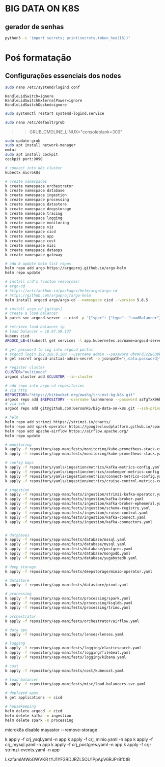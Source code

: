 # BIG DATA ON K8S 
## gerador de senhas
```bash
python3 -c 'import secrets; print(secrets.token_hex(16))'
```
# Poś formatação
## Configurações essenciais dos nodes
```bash
sudo nano /etc/systemd/logind.conf
```
```
HandleLidSwitch=ignore
HandleLidSwitchExternalPower=ignore
HandleLidSwitchDocked=ignore
```
```bash
sudo systemctl restart systemd-logind.service

sudo nano /etc/default/grub
```
>> GRUB_CMDLINE_LINUX="consoleblank=300"
```bash
sudo update-grub
sudo apt install network-manager
nmtui
sudo apt install cockpit
cockpit port:9090
```

```sh
# connect into k8s cluster
kubectx microk8s

# create namespaces
k create namespace orchestrator
k create namespace database
k create namespace ingestion
k create namespace processing
k create namespace datastore
k create namespace deepstorage
k create namespace tracing
k create namespace logging
k create namespace monitoring
k create namespace viz
k create namespace cicd
k create namespace app
k create namespace cost
k create namespace misc
k create namespace dataops
k create namespace gateway

# add & update helm list repos
helm repo add argo https://argoproj.github.io/argo-helm
helm repo update

# install crd's [custom resources]
# argo-cd
# https://artifacthub.io/packages/helm/argo/argo-cd
# https://github.com/argoproj/argo-helm
helm install argocd argo/argo-cd --namespace cicd --version 5.8.5

# install argo-cd [gitops]
# create a load balancer
k patch svc argocd-server -n cicd -p '{"spec": {"type": "LoadBalancer"}}'

# retrieve load balancer ip
# load balancer = 10.97.59.137
kubens cicd
ARGOCD_LB=$(kubectl get services -l app.kubernetes.io/name=argocd-server,app.kubernetes.io/instance=argocd -o jsonpath="{.items[0].status.loadBalancer.ingress[0].ip}")

# get password to log into argocd portal
# argocd login 192.168.0.200 --username admin --password UbV0FdJ2ZNCD8kxU --insecure
k get secret argocd-initial-admin-secret -o jsonpath="{.data.password}" | base64 -d | xargs -t -I {} argocd login $ARGOCD_LB --username admin --password {} --insecure

# register cluster
CLUSTER="multinode"
argocd cluster add $CLUSTER --in-cluster

# add repo into argo-cd repositories
# via http
REPOSITORY="https://bitbucket.org/owshq/trn-mst-bg-k8s.git"
argocd repo add $REPOSITORY --username luanmoreno --password azTgTxX9AbZpr2nxspKQ --port-forward
# via ssh
argocd repo add git@github.com:GersonRS/big-data-on-k8s.git --ssh-private-key-path ~/.ssh/id_ed25519 --insecure-skip-server-verification
```

```sh
# helm
helm repo add strimzi https://strimzi.io/charts/
helm repo add spark-operator https://googlecloudplatform.github.io/spark-on-k8s-operator
helm repo add apache-airflow https://airflow.apache.org/
helm repo update

# monitoring
k apply -f repository/app-manifests/monitoring/kube-prometheus-stack-crds.yaml
k apply -f repository/app-manifests/monitoring/kube-prometheus-stack.yaml

# config maps
k apply -f repository/yamls/ingestion/metrics/kafka-metrics-config.yaml
k apply -f repository/yamls/ingestion/metrics/zookeeper-metrics-config.yaml
k apply -f repository/yamls/ingestion/metrics/connect-metrics-config.yaml
k apply -f repository/yamls/ingestion/metrics/cruise-control-metrics-config.yaml

# ingestion
k apply -f repository/app-manifests/ingestion/strimzi-kafka-operator.yaml
k apply -f repository/app-manifests/ingestion/kafka-broker.yaml
k apply -f repository/app-manifests/ingestion/kafka-broker-ephemeral.yaml
k apply -f repository/app-manifests/ingestion/schema-registry.yaml
k apply -f repository/app-manifests/ingestion/cruise-control.yaml
k apply -f repository/app-manifests/ingestion/kafka-connect.yaml
k apply -f repository/app-manifests/ingestion/kafka-connectors.yaml


# databases
k apply -f repository/app-manifests/database/mssql.yaml
k apply -f repository/app-manifests/database/mysql.yaml
k apply -f repository/app-manifests/database/postgres.yaml
k apply -f repository/app-manifests/database/mongodb.yaml
k apply -f repository/app-manifests/database/yugabytedb.yaml

# deep storage
k apply -f repository/app-manifests/deepstorage/minio-operator.yaml

# datastore
k apply -f repository/app-manifests/datastore/pinot.yaml

# processing
k apply -f repository/app-manifests/processing/spark.yaml
k apply -f repository/app-manifests/processing/ksqldb.yaml
k apply -f repository/app-manifests/processing/trino.yaml

# orchestrator
k apply -f repository/app-manifests/orchestrator/airflow.yaml

# data ops
k apply -f repository/app-manifests/lenses/lenses.yaml

# logging
k apply -f repository/app-manifests/logging/elasticsearch.yaml
k apply -f repository/app-manifests/logging/filebeat.yaml
k apply -f repository/app-manifests/logging/kibana.yaml

# cost
k apply -f repository/app-manifests/cost/kubecost.yaml

# load balancer
k apply -f repository/app-manifests/misc/load-balancers-svc.yaml

# deployed apps
k get applications -n cicd

# housekeeping
helm delete argocd -n cicd
helm delete kafka -n ingestion
helm delete spark -n processing
```

microk8s disable mayastor --remove-storage

<!-- REPOSITORY="https://github.com/GersonRS/big-data-on-k8s.git"
argocd repo add $REPOSITORY --username GersonRS --password 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 --port-forward -->

<!-- kubectl create secret generic airflow-ssh-secret --from-file=gitSshKey=$HOME/.ssh/id_ed25519 -->

<!-- sudo snap run --shell microk8s -c '$SNAP_COMMON/addons/core/addons/mayastor/pools.py add --node pc0 --size 50GB' -->
<!-- sudo snap run --shell microk8s -c '$SNAP_COMMON/addons/core/addons/mayastor/pools.py remove microk8s-pc1-pool --force --purge' -->

k apply -f crj_ysql.yaml -n app
k apply -f crj_minio.yaml -n app
k apply -f crj_mysql.yaml -n app
k apply -f crj_postgres.yaml -n app
k apply -f crj-strimzi-events.yaml -n app



LkzfamlAtWoGWVKR
tYJ1YF3RDJRZL5OU1PpApV6RJPrBf0tB